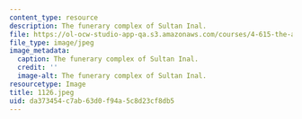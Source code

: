 ```yaml
---
content_type: resource
description: The funerary complex of Sultan Inal.
file: https://ol-ocw-studio-app-qa.s3.amazonaws.com/courses/4-615-the-architecture-of-cairo-spring-2002/da373454c7ab63d0f94a5c8d23cf8db5_1126.jpg
file_type: image/jpeg
image_metadata:
  caption: The funerary complex of Sultan Inal.
  credit: ''
  image-alt: The funerary complex of Sultan Inal.
resourcetype: Image
title: 1126.jpeg
uid: da373454-c7ab-63d0-f94a-5c8d23cf8db5
---
```

